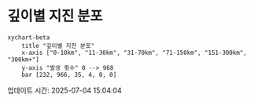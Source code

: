# 깊이별 지진 분포

```mermaid
xychart-beta
    title "깊이별 지진 분포"
    x-axis ["0-10km", "11-30km", "31-70km", "71-150km", "151-300km", "300km+"]
    y-axis "발생 횟수" 0 --> 968
    bar [232, 966, 35, 4, 0, 0]
```

업데이트 시간: 2025-07-04 15:04:04
